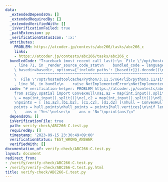```yaml
---
data:
  _extendedDependsOn: []
  _extendedRequiredBy: []
  _extendedVerifiedWith: []
  _isVerificationFailed: true
  _pathExtension: py
  _verificationStatusIcon: ':x:'
  attributes:
    PROBLEM: https://atcoder.jp/contests/abc266/tasks/abc266_c
    links:
    - https://atcoder.jp/contests/abc266/tasks/abc266_c
  bundledCode: "Traceback (most recent call last):\n  File \"/opt/hostedtoolcache/Python/3.11.5/x64/lib/python3.11/site-packages/onlinejudge_verify/documentation/build.py\"\
    , line 71, in _render_source_code_stat\n    bundled_code = language.bundle(stat.path,\
    \ basedir=basedir, options={'include_paths': [basedir]}).decode()\n          \
    \         ^^^^^^^^^^^^^^^^^^^^^^^^^^^^^^^^^^^^^^^^^^^^^^^^^^^^^^^^^^^^^^^^^^^^^^^^^^^^^^^^^\n\
    \  File \"/opt/hostedtoolcache/Python/3.11.5/x64/lib/python3.11/site-packages/onlinejudge_verify/languages/python.py\"\
    , line 96, in bundle\n    raise NotImplementedError\nNotImplementedError\n"
  code: "# verification-helper: PROBLEM https://atcoder.jp/contests/abc266/tasks/abc266_c\n\
    from scipy.spatial import ConvexHull\na1,a2 = map(int,input().split())\nb1,b2\
    \ = map(int,input().split())\nc1,c2 = map(int,input().split())\nd1,d2 = map(int,input().split())\n\
    \npoints = [ [a1,a2],[b1,b2], [c1,c2], [d1,d2] ]\nhull = ConvexHull(points)\n\
    points = hull.points\nhull_points = points[hull.vertices]\n\nif len(hull_points)==4:\n\
    \    ans = 'Yes'\nelse:\n    ans = 'No'\nprint(ans)\n"
  dependsOn: []
  isVerificationFile: true
  path: verify-check/ABC266-C.test.py
  requiredBy: []
  timestamp: '2023-09-15 23:30:49+09:00'
  verificationStatus: TEST_WRONG_ANSWER
  verifiedWith: []
documentation_of: verify-check/ABC266-C.test.py
layout: document
redirect_from:
- /verify/verify-check/ABC266-C.test.py
- /verify/verify-check/ABC266-C.test.py.html
title: verify-check/ABC266-C.test.py
---
```

